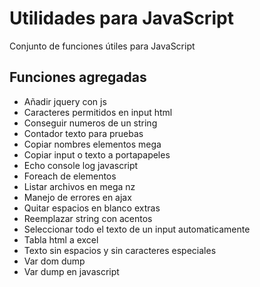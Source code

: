 # Utilidades para JavaScript

Conjunto de funciones útiles para JavaScript

## Funciones agregadas

* Añadir jquery con js
* Caracteres permitidos en input html
* Conseguir numeros de un string
* Contador texto para pruebas
* Copiar nombres elementos mega
* Copiar input o texto a portapapeles
* Echo console log javascript
* Foreach de elementos
* Listar archivos en mega nz
* Manejo de errores en ajax
* Quitar espacios en blanco extras
* Reemplazar string con acentos
* Seleccionar todo el texto de un input automaticamente
* Tabla html a excel
* Texto sin espacios y sin caracteres especiales
* Var dom dump
* Var dump en javascript
